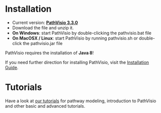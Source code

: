 # Installation

* Current version: **[PathVisio 3.3.0](https://github.com/PathVisio/pathvisio/releases/download/v3.3.0/pathvisio_bin-3.3.0.zip)**
* Download the file and unzip it.
* **On Windows**: start PathVisio by double-clicking the pathvisio.bat file
* **On MacOSX / Linux**: start PathVisio by running pathvisio.sh or double-click the pathvisio.jar file

PathVisio requires the installation of **Java 8**!

If you need further direction for installing PathVisio, visit the [Installation Guide](tutorials/installation_guide.md).

# Tutorials

Have a look at [our tutorials](tutorials.md) for pathway modeling, introduction to PathVisio and other basic and advanced tutorials.

